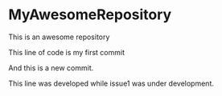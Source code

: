 # MyAwesomeRepository
This is an awesome repository

This line of code is my first commit

And this is a new commit.

This line was developed while issue1 was under development.